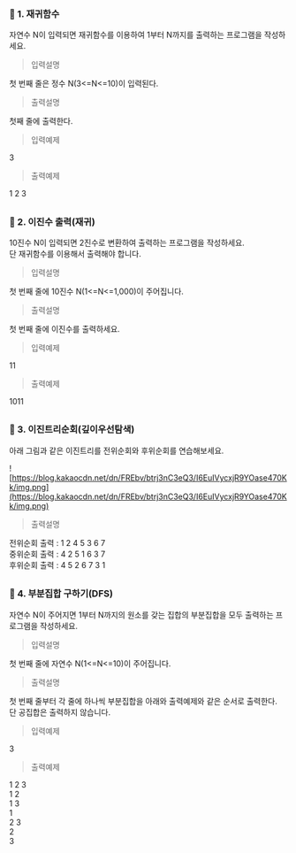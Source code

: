 ### 🐯 1. 재귀함수

자연수 N이 입력되면 재귀함수를 이용하여 1부터 N까지를 출력하는 프로그램을 작성하세요.

> 입력설명

첫 번째 줄은 정수 N(3<=N<=10)이 입력된다.

> 출력설명

첫째 줄에 출력한다.

> 입력예제

3

> 출력예제

1 2 3

##

### 🐯 2. 이진수 출력(재귀)

10진수 N이 입력되면 2진수로 변환하여 출력하는 프로그램을 작성하세요.  
단 재귀함수를 이용해서 출력해야 합니다.

> 입력설명

첫 번째 줄에 10진수 N(1<=N<=1,000)이 주어집니다.

> 출력설명

첫 번째 줄에 이진수를 출력하세요.

> 입력예제

11

> 출력예제

1011

##

### 🐯 3. 이진트리순회(깊이우선탐색)

아래 그림과 같은 이진트리를 전위순회와 후위순회를 연습해보세요.

![https://blog.kakaocdn.net/dn/FREbv/btrj3nC3eQ3/I6EuIVycxjR9YOase470Kk/img.png](https://blog.kakaocdn.net/dn/FREbv/btrj3nC3eQ3/I6EuIVycxjR9YOase470Kk/img.png)

> 출력설명

전위순회 출력 : 1 2 4 5 3 6 7  
중위순회 출력 : 4 2 5 1 6 3 7  
후위순회 출력 : 4 5 2 6 7 3 1

##

### 🐯 4. 부분집합 구하기(DFS)

자연수 N이 주어지면 1부터 N까지의 원소를 갖는 집합의 부분집합을 모두 출력하는 프로그램을 작성하세요.

> 입력설명

첫 번째 줄에 자연수 N(1<=N<=10)이 주어집니다.

> 출력설명

첫 번째 줄부터 각 줄에 하나씩 부분집합을 아래와 출력예제와 같은 순서로 출력한다.  
단 공집합은 출력하지 않습니다.

> 입력예제

3

> 출력예제

1 2 3  
1 2  
1 3  
1  
2 3  
2  
3

##
